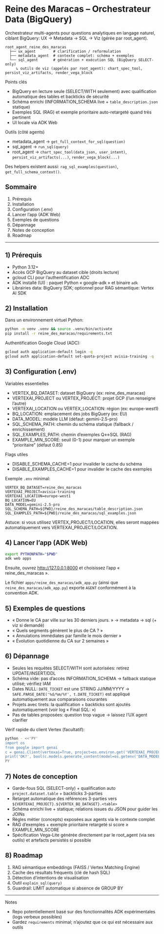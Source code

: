 # Reine des Maracas – Orchestrateur Data (BigQuery)

Orchestrateur multi-agents pour questions analytiques en langage naturel, ciblant BigQuery: UX → Metadata → SQL → Viz (gérée par root_agent).

```
root_agent_reine_des_maracas
  ├── ux_agent        # clarification / reformulation
  ├── metadata_agent  # contexte complet: schéma + exemples
  └── sql_agent       # génération + exécution SQL (BigQuery SELECT-only)
     ↳ outils de viz (appelés par root_agent): chart_spec_tool, persist_viz_artifacts, render_vega_block
```

Points clés

- BigQuery en lecture seule (SELECT/WITH seulement) avec qualification automatique des tables et backticks de sécurité
- Schéma enrichi (INFORMATION_SCHEMA live + `table_description.json` statique)
- Exemples SQL (RAG) et exemple prioritaire auto-retargeté quand très pertinent
- UI locale via ADK Web

Outils (côté agents)

- metadata_agent → `get_full_context_for_sql(question)`
- sql_agent → `run_sql(query)`
- root_agent → `chart_spec_tool(data_json, user_intent)`, `persist_viz_artifacts(...)`, `render_vega_block(...)`

Des helpers existent aussi: `rag_sql_examples(question)`, `get_full_schema_context()`.

## Sommaire

1. Prérequis
2. Installation
3. Configuration (.env)
4. Lancer l’app (ADK Web)
5. Exemples de questions
6. Dépannage
7. Notes de conception
8. Roadmap

---

## 1) Prérequis

- Python 3.12+
- Accès GCP BigQuery au dataset cible (droits lecture)
- gcloud CLI pour l’authentification ADC
- ADK installé (UI) : paquet Python « google-adk » et binaire `adk`
- Librairies data: BigQuery SDK; optionnel pour RAG sémantique: Vertex AI SDK

## 2) Installation

Dans un environnement virtuel Python:

```bash
python -m venv .venv && source .venv/bin/activate
pip install -r reine_des_maracas/requirements.txt
```

Authentification Google Cloud (ADC):

```bash
gcloud auth application-default login -q
gcloud auth application-default set-quota-project avisia-training -q
```

## 3) Configuration (.env)

Variables essentielles

- VERTEX_BQ_DATASET: dataset BigQuery (ex: reine_des_maracas)
- VERTEXAI_PROJECT ou VERTEX_PROJECT: projet GCP (l’un renseigne l’autre)
- VERTEXAI_LOCATION ou VERTEX_LOCATION: région (ex: europe-west1)
- BQ_LOCATION: emplacement des jobs BigQuery (ex: EU)
- DATA_MODEL: modèle LLM (défaut: gemini-2.5-pro)
- SQL_SCHEMA_PATH: chemin du schéma statique (fallback / enrichissement)
- SQL_EXAMPLES_PATH: chemin d’exemples Q↔SQL (RAG)
- EXAMPLE_MIN_SCORE: seuil (0-1) pour marquer un exemple “prioritaire” (défaut 0.85)

Flags utiles

- DISABLE_SCHEMA_CACHE=1 pour invalider le cache du schéma
- DISABLE_EXAMPLES_CACHE=1 pour invalider le cache des exemples

Exemple `.env` minimal:

```dotenv
VERTEX_BQ_DATASET=reine_des_maracas
VERTEXAI_PROJECT=avisia-training
VERTEXAI_LOCATION=europe-west1
BQ_LOCATION=EU
DATA_MODEL=gemini-2.5-pro
SQL_SCHEMA_PATH=${PWD}/reine_des_maracas/table_description.json
SQL_EXAMPLES_PATH=${PWD}/reine_des_maracas/sql_examples.json
```

Astuce: si vous utilisez VERTEX_PROJECT/LOCATION, elles seront mappées automatiquement vers VERTEXAI_PROJECT/LOCATION.

## 4) Lancer l’app (ADK Web)

```bash
export PYTHONPATH="$PWD"
adk web apps
```

Ensuite, ouvrez http://127.0.0.1:8000 et choisissez l’app « reine_des_maracas ».

Le fichier `apps/reine_des_maracas/adk_app.py` (ainsi que `reine_des_maracas/adk_app.py`) exporte `AGENT` conformément à la convention ADK.

## 5) Exemples de questions

- « Donne le CA par ville sur les 30 derniers jours. »  → metadata → sql (+ viz si demandé)
- « Quels segments génèrent le plus de CA ? »
- « Annulations immédiates par famille le mois dernier »
- « Évolution quotidienne du CA sur 2 semaines »

## 6) Dépannage

- Seules les requêtes SELECT/WITH sont autorisées: retirez UPDATE/INSERT/DDL
- Schéma vide: pas d’accès INFORMATION_SCHEMA → fallback statique utilisé; vérifiez IAM
- Dates NULL: `DATE_TICKET` est une STRING JJ/MM/YYYY → `SAFE.PARSE_DATE('%d/%m/%Y', t.DATE_TICKET)` est appliqué automatiquement aux comparaisons courantes
- Projets avec tirets: la qualification + backticks sont ajoutés automatiquement (voir log « Final SQL: »)
- Pas de tables proposées: question trop vague → laissez l’UX agent clarifier

Vérif rapide du client Vertex (facultatif):

```bash
python - <<'PY'
import os
from google import genai
c = genai.Client(vertexai=True, project=os.environ.get('VERTEXAI_PROJECT'), location=os.environ.get('VERTEXAI_LOCATION'))
print('OK?', bool(c.models.generate_content(model=os.getenv('DATA_MODEL','gemini-2.5-pro'), contents='ping').candidates))
PY
```

## 7) Notes de conception

- Garde-fous SQL (SELECT-only) + qualification auto `project.dataset.table` + backticks 3-parties
- Retarget automatique des références 3-parties vers `${VERTEXAI_PROJECT}.${VERTEX_BQ_DATASET}.<table>`
- Schéma enrichi live + statique; relations issues du JSON pour guider les JOINs
- Règles métier (concepts) exposées aux agents via le contexte complet
- RAG d’exemples + exemple prioritaire retargeté si score ≥ EXAMPLE_MIN_SCORE
- Spécification Vega-Lite générée directement par le root_agent (via ses outils) et artefacts persistés si possible

## 8) Roadmap

1. RAG sémantique embeddings (FAISS / Vertex Matching Engine)
2. Cache des résultats fréquents (clé de hash SQL)
3. Détection d’intentions de visualisation
4. Outil `explain_sql(query)`
5. Guardrail: LIMIT automatique si absence de GROUP BY

---

Notes

- Repo potentiellement basé sur des fonctionnalités ADK expérimentales (logs verbeux possibles)
- Gardez `requirements` minimal; n’ajoutez que ce qui est nécessaire aux outils

